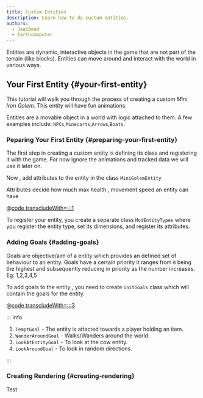 ```yaml
---
title: Custom Entities
description: Learn how to do custom entities.
authors:
  - JaaiDead
  - Earthcomputer
---
```


<!-- TODO: Add the referances , flow should be (Create Entity,Add Animations and goals and nbt tracker ,Explain arrtibiute and goals , Explain EntityTypesClass , Explain Entity Rendering(new stff ) , Explain how to add models in rendering and size also comes under it ,Explain assing the spawn egg and stuff)   -->

Entities are dynamic, interactive objects in the game that are not part of the terrain (like blocks). Entities can move around and interact with the world in various ways.

## Your First Entity {#your-first-entity}

This tutorial will walk you through the process of creating a custom _Mini Iron Golem_. This entity will have fun animations.

Entities are a movable object in a world with logic attached to them. A few examples include:
 `NPCs`,`Minecarts`,`Arrows`,`Boats`.

### Peparing Your First Entity {#preparing-your-first-entity}

The first step in creating a custom entity is defining its class and registering it with the game. For now ignore the animations and tracked data we will use it later on.

Now , add attributes to the entity in the class `MiniGolemEntity`

Attributes decide how much  max health , movement speed an entity can have 

@[code transcludeWith=:::1](@/reference/latest/src/main/java/com/example/docs/entity/MiniGolemEntity.java)

To register your entity, you create a separate class `ModEntityTypes` where you register the entity type, set its dimensions, and register its attributes.

### Adding Goals {#adding-goals}

  Goals are objective/aim of a entity which provides an defined set of behaviour to an entity. Goals have a certain priority it ranges from `0` being the highest and subsequently reducing in priority as the number increases. Eg: 1,2,3,4,5

To add goals to the entity , you need to create `initGoals` class which will contain the goals for the entity.

@[code transcludeWith=:::3](@/reference/latest/src/main/java/com/example/docs/entity/MiniGolemEntity.java)

::: info

1. `TemptGoal` - The entity is attacted towards a player holding an item.
2. `WanderAroundGoal` - Walks/Wanders around the world.
3. `LookAtEntityGoal` - To look at the cow entity.
4. `LookAroundGoal` - To look in random directions.

:::

### Creating Rendering {#creating-rendering}

Test